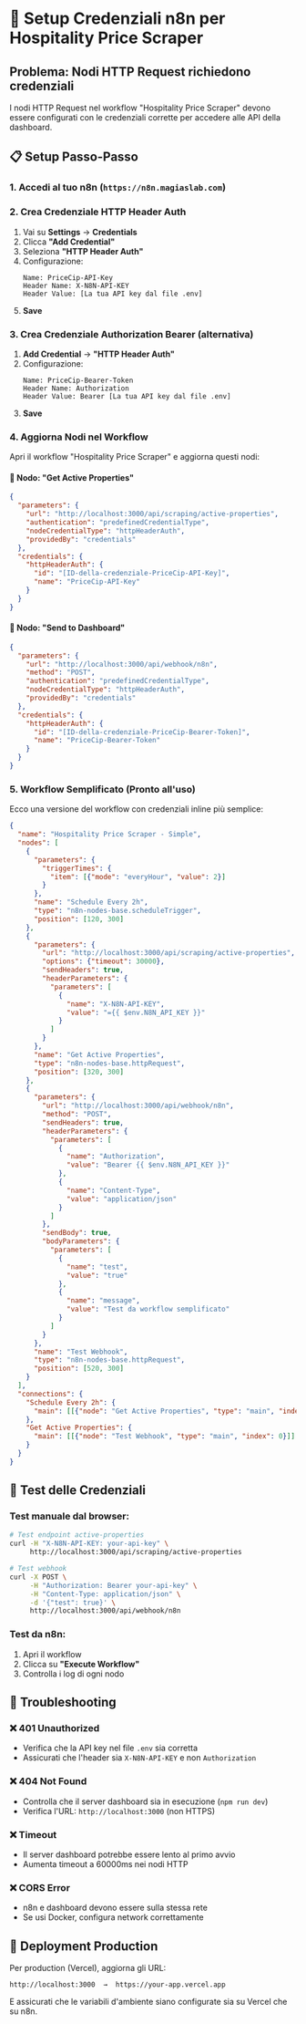 # 🔐 Setup Credenziali n8n per Hospitality Price Scraper

## Problema: Nodi HTTP Request richiedono credenziali

I nodi HTTP Request nel workflow "Hospitality Price Scraper" devono essere configurati con le credenziali corrette per accedere alle API della dashboard.

## 📋 Setup Passo-Passo

### 1. **Accedi al tuo n8n** (`https://n8n.magiaslab.com`)

### 2. **Crea Credenziale HTTP Header Auth**

1. Vai su **Settings** → **Credentials**
2. Clicca **"Add Credential"**
3. Seleziona **"HTTP Header Auth"**
4. Configurazione:
   ```
   Name: PriceCip-API-Key
   Header Name: X-N8N-API-KEY
   Header Value: [La tua API key dal file .env]
   ```
5. **Save**

### 3. **Crea Credenziale Authorization Bearer** (alternativa)

1. **Add Credential** → **"HTTP Header Auth"**
2. Configurazione:
   ```
   Name: PriceCip-Bearer-Token
   Header Name: Authorization
   Header Value: Bearer [La tua API key dal file .env]
   ```
3. **Save**

### 4. **Aggiorna Nodi nel Workflow**

Apri il workflow "Hospitality Price Scraper" e aggiorna questi nodi:

#### 🔹 **Nodo: "Get Active Properties"**
```json
{
  "parameters": {
    "url": "http://localhost:3000/api/scraping/active-properties",
    "authentication": "predefinedCredentialType",
    "nodeCredentialType": "httpHeaderAuth",
    "providedBy": "credentials"
  },
  "credentials": {
    "httpHeaderAuth": {
      "id": "[ID-della-credenziale-PriceCip-API-Key]",
      "name": "PriceCip-API-Key"
    }
  }
}
```

#### 🔹 **Nodo: "Send to Dashboard"**
```json
{
  "parameters": {
    "url": "http://localhost:3000/api/webhook/n8n",
    "method": "POST",
    "authentication": "predefinedCredentialType",
    "nodeCredentialType": "httpHeaderAuth",
    "providedBy": "credentials"
  },
  "credentials": {
    "httpHeaderAuth": {
      "id": "[ID-della-credenziale-PriceCip-Bearer-Token]",
      "name": "PriceCip-Bearer-Token"
    }
  }
}
```

### 5. **Workflow Semplificato (Pronto all'uso)**

Ecco una versione del workflow con credenziali inline più semplice:

```json
{
  "name": "Hospitality Price Scraper - Simple",
  "nodes": [
    {
      "parameters": {
        "triggerTimes": {
          "item": [{"mode": "everyHour", "value": 2}]
        }
      },
      "name": "Schedule Every 2h",
      "type": "n8n-nodes-base.scheduleTrigger",
      "position": [120, 300]
    },
    {
      "parameters": {
        "url": "http://localhost:3000/api/scraping/active-properties",
        "options": {"timeout": 30000},
        "sendHeaders": true,
        "headerParameters": {
          "parameters": [
            {
              "name": "X-N8N-API-KEY",
              "value": "={{ $env.N8N_API_KEY }}"
            }
          ]
        }
      },
      "name": "Get Active Properties",
      "type": "n8n-nodes-base.httpRequest",
      "position": [320, 300]
    },
    {
      "parameters": {
        "url": "http://localhost:3000/api/webhook/n8n",
        "method": "POST",
        "sendHeaders": true,
        "headerParameters": {
          "parameters": [
            {
              "name": "Authorization",
              "value": "Bearer {{ $env.N8N_API_KEY }}"
            },
            {
              "name": "Content-Type",
              "value": "application/json"
            }
          ]
        },
        "sendBody": true,
        "bodyParameters": {
          "parameters": [
            {
              "name": "test",
              "value": "true"
            },
            {
              "name": "message",
              "value": "Test da workflow semplificato"
            }
          ]
        }
      },
      "name": "Test Webhook",
      "type": "n8n-nodes-base.httpRequest",
      "position": [520, 300]
    }
  ],
  "connections": {
    "Schedule Every 2h": {
      "main": [[{"node": "Get Active Properties", "type": "main", "index": 0}]]
    },
    "Get Active Properties": {
      "main": [[{"node": "Test Webhook", "type": "main", "index": 0}]]
    }
  }
}
```

## 🧪 **Test delle Credenziali**

### Test manuale dal browser:
```bash
# Test endpoint active-properties
curl -H "X-N8N-API-KEY: your-api-key" \
     http://localhost:3000/api/scraping/active-properties

# Test webhook
curl -X POST \
     -H "Authorization: Bearer your-api-key" \
     -H "Content-Type: application/json" \
     -d '{"test": true}' \
     http://localhost:3000/api/webhook/n8n
```

### Test da n8n:
1. Apri il workflow
2. Clicca su **"Execute Workflow"**
3. Controlla i log di ogni nodo

## 🔧 **Troubleshooting**

### ❌ **401 Unauthorized**
- Verifica che la API key nel file `.env` sia corretta
- Assicurati che l'header sia `X-N8N-API-KEY` e non `Authorization`

### ❌ **404 Not Found**
- Controlla che il server dashboard sia in esecuzione (`npm run dev`)
- Verifica l'URL: `http://localhost:3000` (non HTTPS)

### ❌ **Timeout**
- Il server dashboard potrebbe essere lento al primo avvio
- Aumenta timeout a 60000ms nei nodi HTTP

### ❌ **CORS Error**
- n8n e dashboard devono essere sulla stessa rete
- Se usi Docker, configura network correttamente

## 🚀 **Deployment Production**

Per production (Vercel), aggiorna gli URL:
```
http://localhost:3000  →  https://your-app.vercel.app
```

E assicurati che le variabili d'ambiente siano configurate sia su Vercel che su n8n.